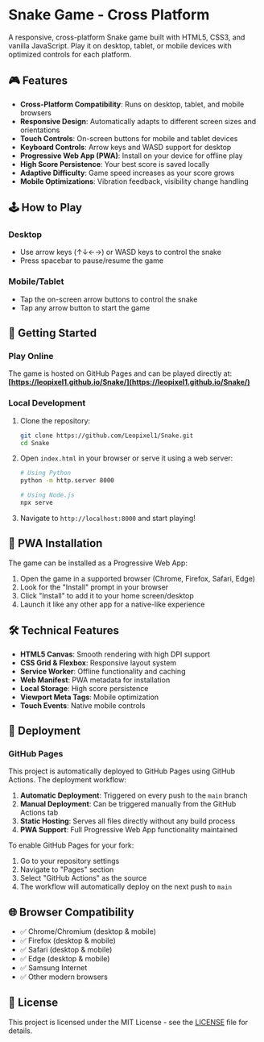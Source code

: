 # Snake Game - Cross Platform

A responsive, cross-platform Snake game built with HTML5, CSS3, and vanilla JavaScript. Play it on desktop, tablet, or mobile devices with optimized controls for each platform.

## 🎮 Features

- **Cross-Platform Compatibility**: Runs on desktop, tablet, and mobile browsers
- **Responsive Design**: Automatically adapts to different screen sizes and orientations
- **Touch Controls**: On-screen buttons for mobile and tablet devices
- **Keyboard Controls**: Arrow keys and WASD support for desktop
- **Progressive Web App (PWA)**: Install on your device for offline play
- **High Score Persistence**: Your best score is saved locally
- **Adaptive Difficulty**: Game speed increases as your score grows
- **Mobile Optimizations**: Vibration feedback, visibility change handling

## 🕹️ How to Play

### Desktop
- Use arrow keys (↑↓←→) or WASD keys to control the snake
- Press spacebar to pause/resume the game

### Mobile/Tablet
- Tap the on-screen arrow buttons to control the snake
- Tap any arrow button to start the game

## 🚀 Getting Started

### Play Online
The game is hosted on GitHub Pages and can be played directly at:
**[https://leopixel1.github.io/Snake/](https://leopixel1.github.io/Snake/)**

### Local Development

1. Clone the repository:
   ```bash
   git clone https://github.com/Leopixel1/Snake.git
   cd Snake
   ```

2. Open `index.html` in your browser or serve it using a web server:
   ```bash
   # Using Python
   python -m http.server 8000
   
   # Using Node.js
   npx serve
   ```

3. Navigate to `http://localhost:8000` and start playing!

## 📱 PWA Installation

The game can be installed as a Progressive Web App:

1. Open the game in a supported browser (Chrome, Firefox, Safari, Edge)
2. Look for the "Install" prompt in your browser
3. Click "Install" to add it to your home screen/desktop
4. Launch it like any other app for a native-like experience

## 🛠️ Technical Features

- **HTML5 Canvas**: Smooth rendering with high DPI support
- **CSS Grid & Flexbox**: Responsive layout system
- **Service Worker**: Offline functionality and caching
- **Web Manifest**: PWA metadata for installation
- **Local Storage**: High score persistence
- **Viewport Meta Tags**: Mobile optimization
- **Touch Events**: Native mobile controls

## 🚀 Deployment

### GitHub Pages
This project is automatically deployed to GitHub Pages using GitHub Actions. The deployment workflow:

1. **Automatic Deployment**: Triggered on every push to the `main` branch
2. **Manual Deployment**: Can be triggered manually from the GitHub Actions tab
3. **Static Hosting**: Serves all files directly without any build process
4. **PWA Support**: Full Progressive Web App functionality maintained

To enable GitHub Pages for your fork:
1. Go to your repository settings
2. Navigate to "Pages" section
3. Select "GitHub Actions" as the source
4. The workflow will automatically deploy on the next push to `main`

## 🌐 Browser Compatibility

- ✅ Chrome/Chromium (desktop & mobile)
- ✅ Firefox (desktop & mobile)  
- ✅ Safari (desktop & mobile)
- ✅ Edge (desktop & mobile)
- ✅ Samsung Internet
- ✅ Other modern browsers

## 📄 License

This project is licensed under the MIT License - see the [LICENSE](LICENSE) file for details.